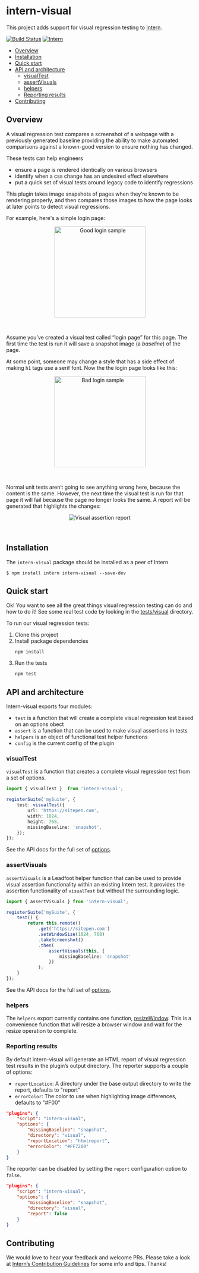# intern-visual

This project adds support for visual regression testing to
[Intern](https://theintern.io).

<!-- start-github-only -->

[![Build Status](https://travis-ci.org/theintern/intern-visual.svg?branch=master)](https://travis-ci.org/theintern/intern-visual)<!-- end-github-only -->
[![Intern](http://theintern.github.io/images/intern-v4.svg)](https://github.com/theintern/intern/)

<!-- vim-markdown-toc GFM -->

* [Overview](#overview)
* [Installation](#installation)
* [Quick start](#quick-start)
* [API and architecture](#api-and-architecture)
	* [visualTest](#visualtest)
	* [assertVisuals](#assertvisuals)
	* [helpers](#helpers)
	* [Reporting results](#reporting-results)
* [Contributing](#contributing)

<!-- vim-markdown-toc -->

## Overview

A visual regression test compares a screenshot of a webpage with a previously
generated baseline providing the ability to make automated comparisons against a
known-good version to ensure nothing has changed.

These tests can help engineers

*   ensure a page is rendered identically on various browsers
*   identify when a css change has an undesired effect elsewhere
*   put a quick set of visual tests around legacy code to identify regressions

This plugin takes image snapshots of pages when they’re known to be rendering
properly, and then compares those images to how the page looks at later points
to detect visual regressions.

For example, here's a simple login page:

<p align="center"><img src="https://cdn.rawgit.com/theintern/intern-visual/master/docs/good.png" alt="Good login sample" width="245"></p><br>

Assume you’ve created a visual test called “login page” for this page. The first
time the test is run it will save a snapshot image (a _baseline_) of the page.

At some point, someone may change a style that has a side effect of making `h1`
tags use a serif font. Now the the login page looks like this:

<p align="center"><img src="https://cdn.rawgit.com/theintern/intern-visual/master/docs/bad.png" alt="Bad login sample" width="245"></p><br>

Normal unit tests aren‘t going to see anything wrong here, because the content
is the same. However, the next time the visual test is run for that page it will
fail because the page no longer looks the same. A report will be generated that
highlights the changes:

<p align="center"><img src="https://cdn.rawgit.com/theintern/intern-visual/master/docs/report.png" alt="Visual assertion report"></p><br>

## Installation

The `intern-visual` package should be installed as a peer of Intern

```
$ npm install intern intern-visual --save-dev
```

## Quick start

Ok! You want to see all the great things visual regression testing can do and
how to do it! See some real test code by looking in the
[tests/visual](./tests/visual) directory.

To run our visual regression tests:

1.  Clone this project
1.  Install package dependencies
    ```
    npm install
    ```
1.  Run the tests
    ```
    npm test
    ```

## API and architecture

Intern-visual exports four modules:

*   `test` is a function that will create a complete visual regression test
    based on an options obect
*   `assert` is a function that can be used to make visual assertions in tests
*   `helpers` is an object of functional test helper functions
*   `config` is the current config of the plugin

### visualTest

`visualTest` is a function that creates a complete visual regression test from a
set of options.

```ts
import { visualTest }  from 'intern-visual';

registerSuite('mySuite', {
    test: visualTest({
        url: 'https://sitepen.com',
        width: 1024,
        height: 768,
        missingBaseline: 'snapshot',
    });
});
```

See the API docs for the full set of
[options](https://theintern.io/docs.html#intern-visual/1/api/test/options).

### assertVisuals

`assertVisuals` is a Leadfoot helper function that can be used to provide visual
assertion functionality within an existing Intern test. It provides the
assertion functionality of `visualTest` but without the surrounding logic.

```ts
import { assertVisuals } from 'intern-visual';

registerSuite('mySuite', {
    test() {
        return this.remote()
            .get('https://sitepen.com')
            .setWindowSize(1024, 768)
            .takeScreenshot()
            .then(
                assertVisuals(this, {
                    missingBaseline: 'snapshot'
                })
            );
    }
});
```

See the API docs for the full set of
[options](https://theintern.io/docs.html#intern-visual/1/api/assert/options-1).

### helpers

The `helpers` export currently contains one function,
[resizeWindow](https://theintern.io/docs.html#intern-visual/1/api/helpers%2FresizeWindow/resizeWindow).
This is a convenience function that will resize a browser window and wait for
the resize operation to complete.

### Reporting results

By default intern-visual will generate an HTML report of visual regression test
results in the plugin’s output directory. The reporter supports a couple of
options:

*   `reportLocation`: A directory under the base output directory to write the
    report, defaults to "report"
*   `errorColor`: The color to use when highlighting image differences, defaults
    to "#F00"

```json
"plugins": {
	"script": "intern-visual",
	"options": {
		"missingBaseline": "snapshot",
		"directory": "visual",
		"reportLocation": "htmlreport",
		"errorColor": "#FF7200"
	}
}
```

The reporter can be disabled by setting the `report` configuration option to
`false`.

```json
"plugins": {
	"script": "intern-visual",
	"options": {
		"missingBaseline": "snapshot",
		"directory": "visual",
		"report": false
	}
}
```

## Contributing

We would love to hear your feedback and welcome PRs. Please take a look at
[Intern’s Contribution Guidelines](https://github.com/theintern/intern/blob/master/CONTRIBUTING.md)
for some info and tips. Thanks!

<!-- doc-viewer-config
{
    "api": "docs/api.json"
}
-->
